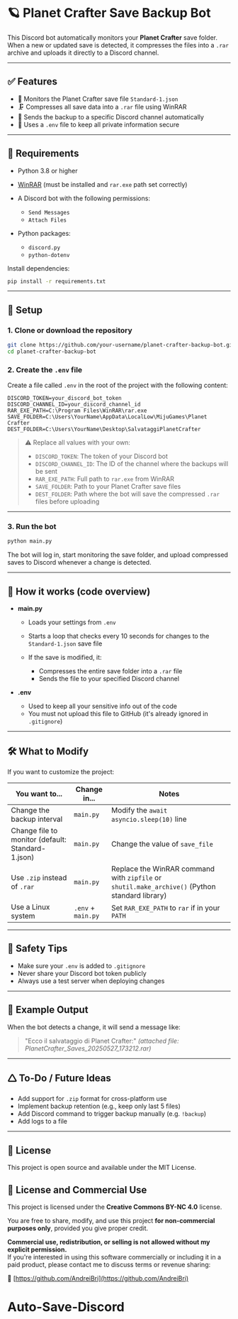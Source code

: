 # 🪐 Planet Crafter Save Backup Bot

This Discord bot automatically monitors your **Planet Crafter** save folder.
When a new or updated save is detected, it compresses the files into a `.rar` archive and uploads it directly to a Discord channel.

---

## ✅ Features

* 📁 Monitors the Planet Crafter save file `Standard-1.json`
* 🗜️ Compresses all save data into a `.rar` file using WinRAR
* 🤖 Sends the backup to a specific Discord channel automatically
* 🔐 Uses a `.env` file to keep all private information secure

---

## 🧠 Requirements

* Python 3.8 or higher
* [WinRAR](https://www.win-rar.com/start.html?&L=0) (must be installed and `rar.exe` path set correctly)
* A Discord bot with the following permissions:

  * `Send Messages`
  * `Attach Files`
* Python packages:

  * `discord.py`
  * `python-dotenv`

Install dependencies:

```bash
pip install -r requirements.txt
```

---

## 🚀 Setup

### 1. Clone or download the repository

```bash
git clone https://github.com/your-username/planet-crafter-backup-bot.git
cd planet-crafter-backup-bot
```

### 2. Create the `.env` file

Create a file called `.env` in the root of the project with the following content:

```env
DISCORD_TOKEN=your_discord_bot_token
DISCORD_CHANNEL_ID=your_discord_channel_id
RAR_EXE_PATH=C:\Program Files\WinRAR\rar.exe
SAVE_FOLDER=C:\Users\YourName\AppData\LocalLow\MijuGames\Planet Crafter
DEST_FOLDER=C:\Users\YourName\Desktop\SalvataggiPlanetCrafter
```

> ⚠️ Replace all values with your own:
>
> * `DISCORD_TOKEN`: The token of your Discord bot
> * `DISCORD_CHANNEL_ID`: The ID of the channel where the backups will be sent
> * `RAR_EXE_PATH`: Full path to `rar.exe` from WinRAR
> * `SAVE_FOLDER`: Path to your Planet Crafter save files
> * `DEST_FOLDER`: Path where the bot will save the compressed `.rar` files before uploading

---

### 3. Run the bot

```bash
python main.py
```

The bot will log in, start monitoring the save folder, and upload compressed saves to Discord whenever a change is detected.

---

## 🔄 How it works (code overview)

* **main.py**

  * Loads your settings from `.env`
  * Starts a loop that checks every 10 seconds for changes to the `Standard-1.json` save file
  * If the save is modified, it:

    * Compresses the entire save folder into a `.rar` file
    * Sends the file to your specified Discord channel

* **.env**

  * Used to keep all your sensitive info out of the code
  * You must not upload this file to GitHub (it's already ignored in `.gitignore`)

---

## 🛠️ What to Modify

If you want to customize the project:

| You want to...                                    | Change in...       | Notes                                                                                          |
| ------------------------------------------------- | ------------------ | ---------------------------------------------------------------------------------------------- |
| Change the backup interval                        | `main.py`          | Modify the `await asyncio.sleep(10)` line                                                      |
| Change file to monitor (default: Standard-1.json) | `main.py`          | Change the value of `save_file`                                                                |
| Use `.zip` instead of `.rar`                      | `main.py`          | Replace the WinRAR command with `zipfile` or `shutil.make_archive()` (Python standard library) |
| Use a Linux system                                | `.env` + `main.py` | Set `RAR_EXE_PATH` to `rar` if in your `PATH`                                                  |

---

## 🧼 Safety Tips

* Make sure your `.env` is added to `.gitignore`
* Never share your Discord bot token publicly
* Always use a test server when deploying changes

---

## 🧹 Example Output

When the bot detects a change, it will send a message like:

> "Ecco il salvataggio di Planet Crafter:"
> *(attached file: PlanetCrafter\_Saves\_20250527\_173212.rar)*

---

## 🛆 To-Do / Future Ideas

* Add support for `.zip` format for cross-platform use
* Implement backup retention (e.g., keep only last 5 files)
* Add Discord command to trigger backup manually (e.g. `!backup`)
* Add logs to a file

---

## 📜 License

This project is open source and available under the MIT License.
## 🚫 License and Commercial Use

This project is licensed under the **Creative Commons BY-NC 4.0** license.

You are free to share, modify, and use this project **for non-commercial purposes only**, provided you give proper credit.

**Commercial use, redistribution, or selling is not allowed without my explicit permission.**  
If you're interested in using this software commercially or including it in a paid product, please contact me to discuss terms or revenue sharing:

📩 [https://github.com/AndreiBri](https://github.com/AndreiBri)
# Auto-Save-Discord
